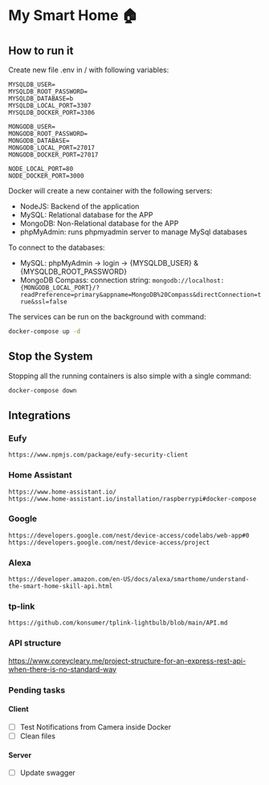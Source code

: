 # My Smart Home 🏠

## How to run it
Create new file .env in / with following variables:

```
MYSQLDB_USER=
MYSQLDB_ROOT_PASSWORD=
MYSQLDB_DATABASE=b
MYSQLDB_LOCAL_PORT=3307
MYSQLDB_DOCKER_PORT=3306

MONGODB_USER=
MONGODB_ROOT_PASSWORD=
MONGODB_DATABASE=
MONGODB_LOCAL_PORT=27017
MONGODB_DOCKER_PORT=27017

NODE_LOCAL_PORT=80
NODE_DOCKER_PORT=3000
```

Docker will create a new container with the following servers:

- NodeJS: Backend of the application
- MySQL: Relational database for the APP
- MongoDB: Non-Relational database for the APP
- phpMyAdmin: runs phpmyadmin server to manage MySql databases

To connect to the databases:

- MySQL: phpMyAdmin -> login -> {MYSQLDB_USER} & {MYSQLDB_ROOT_PASSWORD}
- MongoDB Compass: connection string: ``` mongodb://localhost:{MONGODB_LOCAL_PORT}/?readPreference=primary&appname=MongoDB%20Compass&directConnection=true&ssl=false ```

The services can be run on the background with command:
```bash
docker-compose up -d
```

## Stop the System
Stopping all the running containers is also simple with a single command:
```bash
docker-compose down
```

## Integrations

### Eufy
    https://www.npmjs.com/package/eufy-security-client
### Home Assistant
    https://www.home-assistant.io/
    https://www.home-assistant.io/installation/raspberrypi#docker-compose
### Google 
    https://developers.google.com/nest/device-access/codelabs/web-app#0   
    https://developers.google.com/nest/device-access/project
### Alexa
    https://developer.amazon.com/en-US/docs/alexa/smarthome/understand-the-smart-home-skill-api.html
### tp-link
    https://github.com/konsumer/tplink-lightbulb/blob/main/API.md



### API structure
https://www.coreycleary.me/project-structure-for-an-express-rest-api-when-there-is-no-standard-way


### Pending tasks
#### Client
- [ ] Test Notifications from Camera inside Docker
- [ ] Clean files 

#### Server
- [ ] Update swagger
